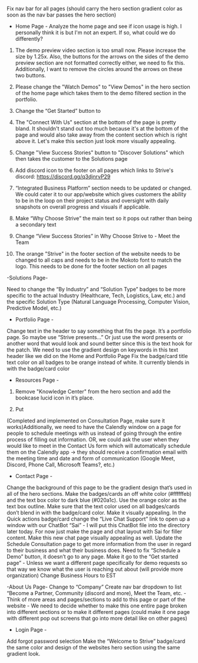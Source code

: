Fix nav bar for all pages (should carry the hero section gradient color as soon as the nav bar passes the hero section)

- Home Page - 
Analyze the home page and see if icon usage is high. I personally think it is but I'm not an expert. If so, what could we do differently?



1. The demo preview video section is too small now. Please increase the size by 1.25x. Also, the buttons for the arrows on the sides of the demo preview section are not formatted correctly either, we need to fix this. Additionally, I want to remove the circles around the arrows on these two buttons.

2. Please change the "Watch Demos" to "View Demos" in the hero section of the home page which takes them to the demo filtered section in the portfolio.

3. Change the “Get Started” button to 

4. The "Connect With Us" section at the bottom of the page is pretty bland. It shouldn't stand out too much because it's at the bottom of the page and would also take away from the content section which is right above it. Let's make this section just look more visually appealing. 

5.  Change "View Success Stories" button to "Discover Solutions" which then takes the customer to the Solutions page

6. Add discord icon to the footer on all pages which links to Strive's discord: https://discord.gg/q3djnrvP29

7. “Integrated Business Platform” section needs to be updated or changed. We could cater it to our app/website which gives customers the ability to be in the loop on their project status and oversight with daily snapshots on overall progress and visuals if applicable.
8. Make “Why Choose Strive” the main text so it pops out rather than being a secondary text 
9. Change “View Success Stories” in Why Choose Strive to - Meet the Team

4. The orange "Strive" in the footer section of the website needs to be changed to all caps and needs to be in the Mokoto font to match the logo. This needs to be done for the footer section on all pages 

-Solutions Page-

Need to change the “By Industry” and “Solution Type” badges to be more specific to the actual Industry (Healthcare, Tech, Logistics, Law, etc.) and the specific Solution Type (Natural Language Processing, Computer Vision, Predictive Model, etc.)

- Portfolio Page -

Change text in the header to say something that fits the page. It’s a portfolio page. So maybe use “Strive presents…” Or just use the word presents or another word that would look and sound better since this is the text hook for the patch. We need to use the gradient design on keywords in this text header like we did on the Home and Portfolio Page
Fix the badge/card title text color on all badges to be orange instead of white. It currently blends in with the badge/card color

- Resources Page - 

1. Remove "Knowledge Center" from the hero section and add the bookcase lucid icon in it’s place.

2. Put

(Completed and implemented on Consultation Page, make sure it works)Additionally, we need to have the Calendly window on a page for people to schedule meetings with us instead of going through the entire process of filling out information.
OR, we could ask the user when they would like to meet in the Contact Us form which will automatically schedule them on the Calendly app -> they should receive a confirmation email with the meeting time and date and form of communication (Google Meet, Discord, Phone Call, Microsoft Teams?, etc.)

- Contact Page - 

Change the background of this page to be the gradient design that’s used in all of the hero sections. Make the badges/cards an off white color (#ffffffeb) and the text box color to dark blue (#020a1c). Use the orange color as the text box outline. Make sure that the text color used on all badges/cards don’t blend in with the badge/card color. Make it visually appealing.
In the Quick actions badge/card change the “Live Chat Support” link to open up a window with our ChatBot “Sai” - I will put this ChatBot file into the directory later today. For now just make the page and chat layout with Sai for filler content. Make this new chat page visually appealing as well.
Update the Schedule Consultation page to get more information from the user in regard to their business and what their business does.
Need to fix “Schedule a Demo” button, it doesn’t go to any page. Make it go to the “Get started page” - Unless we want a different page specifically for demo requests so that way we know what the user is reaching out about (will provide more organization)
Change Business Hours to EST

-About Us Page-
Change to “Company”
Create nav bar dropdown to list “Become a Partner, Community (discord and more), Meet the Team, etc. - Think of more areas and pages/sections to add to this page or part of the website - We need to decide whether to make this one entire page broken into different sections or to make it different pages (could make it one page with different pop out screens that go into more detail like on other pages)

- Login Page - 

Add forgot password selection
Make the “Welcome to Strive” badge/card the same color and design of the websites hero section using the same gradient look.

